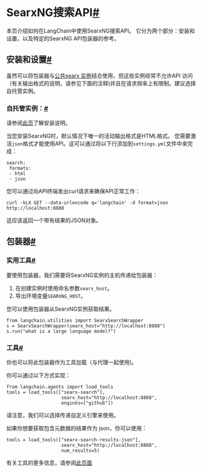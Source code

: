 

SearxNG搜索API[#](#searxng-search-api "此标题的永久链接")
===============================================

本页介绍如何在LangChain中使用SearxNG搜索API。
它分为两个部分：安装和设置，以及特定的SearxNG API包装器的参考。

安装和设置[#](#installation-and-setup "此标题的永久链接")
--------------------------------------------

虽然可以将包装器与[公共searx
实例](https://searx.space/)结合使用，但这些实例经常不允许API
访问（有关输出格式的说明，请参见下面的注释)并且在请求频率上有限制。建议选择自托管实例。

### 自托管实例：[#](#self-hosted-instance "此标题的永久链接")

请参阅[此页](https://searxng.github.io/searxng/admin/installation)了解安装说明。

当您安装SearxNG时，默认情况下唯一的活动输出格式是HTML格式。
您需要激活`json`格式才能使用API。这可以通过将以下行添加到`settings.yml`文件中来完成：

```
search:
 formats:
 - html
 - json

```

您可以通过向API终端发出curl请求来确保API正常工作：

`curl -kLX GET --data-urlencode q='langchain' -d format=json http://localhost:8888`

这应该返回一个带有结果的JSON对象。

包装器[#](#wrappers "Permalink to this headline")
----------------------------------------------

### 实用工具[#](#utility "Permalink to this headline")

要使用包装器，我们需要将SearxNG实例的主机传递给包装器：
1. 在创建实例时使用命名参数`searx_host`。
2. 导出环境变量`SEARXNG_HOST`。

您可以使用包装器从SearxNG实例获取结果。

```
from langchain.utilities import SearxSearchWrapper
s = SearxSearchWrapper(searx_host="http://localhost:8888")
s.run("what is a large language model?")

```

### 工具[#](#tool "Permalink to this headline")

你也可以将此包装器作为工具加载（与代理一起使用)。

你可以通过以下方式实现：

```
from langchain.agents import load_tools
tools = load_tools(["searx-search"],
                    searx_host="http://localhost:8888",
                    engines=["github"])

```

请注意，我们可以选择传递自定义引擎来使用。

如果你想要获取包含元数据的结果作为 json，你可以使用：

```
tools = load_tools(["searx-search-results-json"],
                    searx_host="http://localhost:8888",
                    num_results=5)

```

有关工具的更多信息，请参阅[此页面](../modules/agents/tools/getting_started)

